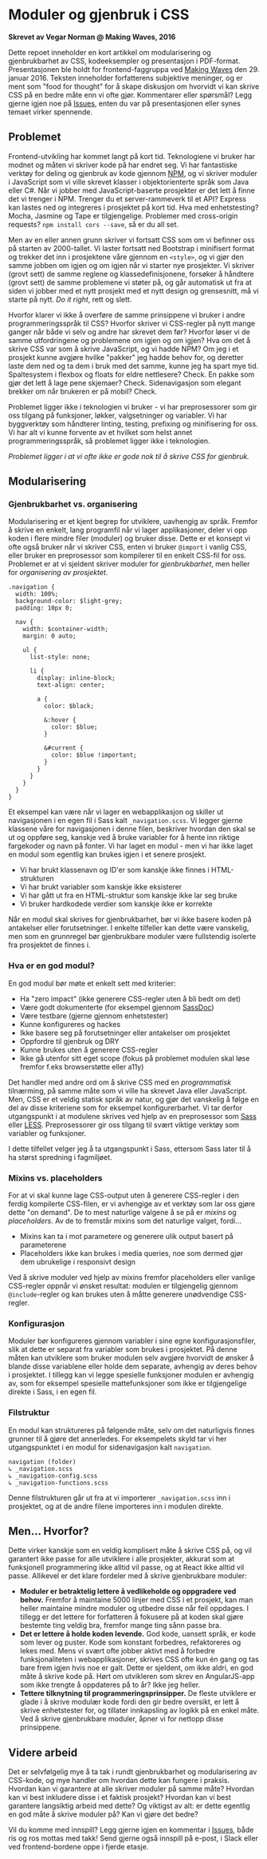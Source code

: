 # Moduler og gjenbruk i CSS

**Skrevet av Vegar Norman @ Making Waves, 2016**

Dette repoet inneholder en kort artikkel om modularisering og gjenbrukbarhet av CSS, kodeeksempler og presentasjon i PDF-format. Presentasjonen ble holdt for frontend-faggruppa ved [Making Waves](http://www.makingwaves.no) den 29. januar 2016. Teksten inneholder forfatterens subjektive meninger, og er ment som "food for thought" for å skape diskusjon om hvorvidt vi kan skrive CSS på en bedre måte enn vi ofte gjør. Kommentarer eller spørsmål? Legg gjerne igjen noe på [Issues](https://github.com/vegarnorman/css/issues), enten du var på presentasjonen eller synes temaet virker spennende.


## Problemet

Frontend-utvikling har kommet langt på kort tid. Teknologiene vi bruker har modnet og måten vi skriver kode på har endret seg. Vi har fantastiske verktøy for deling og gjenbruk av kode gjennom [NPM](http://npmjs.org), og vi skriver moduler i JavaScript som vi ville skrevet klasser i objektorienterte språk som Java eller C#. Når vi jobber med JavaScript-baserte prosjekter er det lett å finne det vi trenger i NPM. Trenger du et server-rammeverk til et API? Express kan lastes ned og integreres i prosjektet på kort tid. Hva med enhetstesting? Mocha, Jasmine og Tape er tilgjengelige. Problemer med cross-origin requests? `npm install cors --save`, så er du all set.

Men av en eller annen grunn skriver vi fortsatt CSS som om vi befinner oss på starten av 2000-tallet. Vi laster fortsatt ned Bootstrap i minifisert format og trekker det inn i prosjektene våre gjennom en `<style>`, og vi gjør den samme jobben om igjen og om igjen når vi starter nye prosjekter. Vi skriver (grovt sett) de samme reglene og klassedefinisjonene, forsøker å håndtere (grovt sett) de samme problemene vi støter på, og går automatisk ut fra at siden vi jobber med et nytt prosjekt med et nytt design og grensesnitt, må vi starte på nytt. *Do it right*, rett og slett.

Hvorfor klarer vi ikke å overføre de samme prinsippene vi bruker i andre programmeringsspråk til CSS? Hvorfor skriver vi CSS-regler på nytt mange ganger når både vi selv og andre har skrevet dem før? Hvorfor løser vi de samme utfordringene og problemene om igjen og om igjen? Hva om det å skrive CSS var som å skrive JavaScript, og vi hadde NPM? Om jeg i et prosjekt kunne avgjøre hvilke "pakker" jeg hadde behov for, og deretter laste dem ned og ta dem i bruk med det samme, kunne jeg ha spart mye tid. Spaltesystem i flexbox og floats for eldre nettlesere? Check. En pakke som gjør det lett å lage pene skjemaer? Check. Sidenavigasjon som elegant brekker om når brukeren er på mobil? Check.

Problemet ligger ikke i teknologien vi bruker - vi har preprosessorer som gir oss tilgang på funksjoner, løkker, valgsetninger og variabler. Vi har byggverktøy som håndterer linting, testing, prefixing og minifisering for oss. Vi har alt vi kunne forvente av et hvilket som helst annet programmeringsspråk, så problemet ligger ikke i teknologien.

*Problemet ligger i at vi ofte ikke er gode nok til å skrive CSS for gjenbruk.*


## Modularisering

### Gjenbrukbarhet vs. organisering

Modularisering er et kjent begrep for utviklere, uavhengig av språk. Fremfor å skrive en enkelt, lang programfil når vi lager applikasjoner, deler vi opp koden i flere mindre filer (moduler) og bruker disse. Dette er et konsept vi ofte også bruker når vi skriver CSS, enten vi bruker `@import` i vanlig CSS, eller bruker en preprosessor som kompilerer til en enkelt CSS-fil for oss. Problemet er at vi sjeldent skriver moduler for *gjenbrukbarhet*, men heller for *organisering av prosjektet*.

```
.navigation {
  width: 100%;
  background-color: $light-grey;
  padding: 10px 0;

  nav {
    width: $container-width;
    margin: 0 auto;

    ul {
      list-style: none;

      li {
        display: inline-block;
        text-align: center;

        a {
          color: $black;

          &:hover {
            color: $blue;
          }

          &#current {
            color: $blue !important;
          }
        }
      }
    }
  }
}
```

Et eksempel kan være når vi lager en webapplikasjon og skiller ut navigasjonen i en egen fil i Sass kalt `_navigation.scss`. Vi legger gjerne klassene våre for navigasjonen i denne filen, beskriver hvordan den skal se ut og oppføre seg, kanskje ved å bruke variabler for å hente inn riktige fargekoder og navn på fonter. Vi har laget en modul - men vi har ikke laget en modul som egentlig kan brukes igjen i et senere prosjekt.

+ Vi har brukt klassenavn og ID'er som kanskje ikke finnes i HTML-strukturen
+ Vi har brukt variabler som kanskje ikke eksisterer
+ Vi har gått ut fra en HTML-struktur som kanskje ikke lar seg bruke
+ Vi bruker hardkodede verdier som kanskje ikke er korrekte

Når en modul skal skrives for gjenbrukbarhet, bør vi ikke basere koden på antakelser eller forutsetninger. I enkelte tilfeller kan dette være vanskelig, men som en grunnregel bør gjenbrukbare moduler være fullstendig isolerte fra prosjektet de finnes i.


### Hva er en god modul?

En god modul bør møte et enkelt sett med kriterier:

+ Ha "zero impact" (ikke generere CSS-regler uten å bli bedt om det)
+ Være godt dokumenterte (for eksempel gjennom [SassDoc](http://www.sassdoc.com))
+ Være testbare (gjerne gjennom enhetstester)
+ Kunne konfigureres og hackes
+ Ikke basere seg på forutsetninger eller antakelser om prosjektet
+ Oppfordre til gjenbruk og DRY
+ Kunne brukes uten å generere CSS-regler
+ Ikke gå utenfor sitt eget scope (fokus på problemet modulen skal løse fremfor f.eks browserstøtte eller a11y)

Det handler med andre ord om å skrive CSS med en *programmatisk* tilnærming, på samme måte som vi ville ha skrevet Java eller JavaScript. Men, CSS er et veldig statisk språk av natur, og gjør det vanskelig å følge en del av disse kriteriene som for eksempel konfigurerbarhet. Vi tar derfor utgangspunkt i at modulene skrives ved hjelp av en preprosessor som [Sass](http://www.sass-lang.com) eller [LESS](http://www.lesscss.org). Preprosessorer gir oss tilgang til svært viktige verktøy som variabler og funksjoner.

I dette tilfellet velger jeg å ta utgangspunkt i Sass, ettersom Sass later til å ha størst spredning i fagmiljøet.


### Mixins vs. placeholders

For at vi skal kunne lage CSS-output uten å generere CSS-regler i den ferdig kompilerte CSS-filen, er vi avhengige av et verktøy som lar oss gjøre dette "on demand". De to mest naturlige valgene å se på er *mixins* og *placeholders*. Av de to fremstår mixins som det naturlige valget, fordi...

+ Mixins kan ta i mot parametere og generere ulik output basert på parameterene
+ Placeholders ikke kan brukes i media queries, noe som dermed gjør dem ubrukelige i responsivt design

Ved å skrive moduler ved hjelp av mixins fremfor placeholders eller vanlige CSS-regler oppnår vi ønsket resultat: modulen er tilgjengelig gjennom `@include`-regler og kan brukes uten å måtte generere unødvendige CSS-regler.


### Konfigurasjon

Moduler bør konfigureres gjennom variabler i sine egne konfigurasjonsfiler, slik at dette er separat fra variabler som brukes i prosjektet. På denne måten kan utviklere som bruker modulen selv avgjøre hvorvidt de ønsker å blande disse variablene eller holde dem separate, avhengig av deres behov i prosjektet. I tillegg kan vi legge spesielle funksjoner modulen er avhengig av, som for eksempel spesielle mattefunksjoner som ikke er tilgjengelige direkte i Sass, i en egen fil.


### Filstruktur

En modul kan struktureres på følgende måte, selv om det naturligvis finnes grunner til å gjøre det annerledes. For eksempelets skyld tar vi her utgangspunktet i en modul for sidenavigasjon kalt `navigation`.

```
navigation (folder)
↳ _navigation.scss
↳ _navigation-config.scss
↳ _navigation-functions.scss
```

Denne filstrukturen går ut fra at vi importerer `_navigation.scss` inn i prosjektet, og at de andre filene importeres inn i modulen direkte.


## Men... Hvorfor?

Dette virker kanskje som en veldig komplisert måte å skrive CSS på, og vil garantert ikke passe for alle utviklere i alle prosjekter, akkurat som at funksjonell programmering ikke alltid vil passe, og at React ikke alltid vil passe. Allikevel er det klare fordeler med å skrive gjenbrukbare moduler:

+ **Moduler er betraktelig lettere å vedlikeholde og oppgradere ved behov.** Fremfor å maintaine 5000 linjer med CSS i et prosjekt, kan man heller maintaine mindre moduler og utbedre disse når feil oppdages. I tillegg er det lettere for forfatteren å fokusere på at koden skal gjøre bestemte ting veldig bra, fremfor mange ting sånn passe bra.
+ **Det er lettere å holde koden levende.** God kode, uansett språk, er kode som lever og puster. Kode som konstant forbedres, refaktoreres og lekes med. Mens vi svært ofte jobber aktivt med å forbedre funksjonaliteten i webapplikasjoner, skrives CSS ofte kun én gang og tas bare frem igjen hvis noe er galt. Dette er sjeldent, om ikke aldri, en god måte å skrive kode på. Hørt om utvikleren som skrev en AngularJS-app som ikke trengte å oppdateres på to år? Ikke jeg heller.
+ **Tettere tilknytning til programmeringsprinsipper.** De fleste utviklere er glade i å skrive modulær kode fordi den gir bedre oversikt, er lett å skrive enhetstester for, og tillater innkapsling av logikk på en enkel måte. Ved å skrive gjenbrukbare moduler, åpner vi for nettopp disse prinsippene.


## Videre arbeid

Det er selvfølgelig mye å ta tak i rundt gjenbrukbarhet og modularisering av CSS-kode, og mye handler om hvordan dette kan fungere i praksis. Hvordan kan vi garantere at alle skriver moduler på samme måte? Hvordan kan vi best inkludere disse i et faktisk prosjekt? Hvordan kan vi best garantere langsiktig arbeid med dette? Og viktigst av alt: er dette egentlig en god måte å skrive moduler på? Kan vi gjøre det bedre?

Vil du komme med innspill? Legg gjerne igjen en kommentar i [Issues](https://github.com/vegarnorman/css/issues), både ris og ros mottas med takk! Send gjerne også innspill på e-post, i Slack eller ved frontend-bordene oppe i fjerde etasje.

